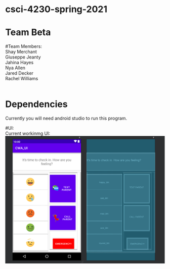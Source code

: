 # csci-4230-spring-2021
# Team Beta</br>

#Team Members:</br>
Shay Merchant</br>
Giuseppe Jeanty</br>
Jahina Hayes</br>
Nya Allen</br>
Jared Decker</br>
Rachel Williams</br></br>

# Dependencies </br>
Currently you will need android studio to run this program.</br>

#UI:</br>
Current workinmg UI:</br>
![](screenshots/working_ui.PNG)</br>
